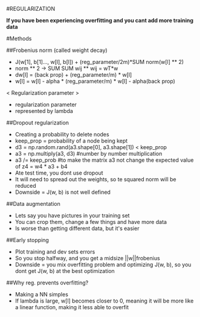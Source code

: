 #REGULARIZATION

**If you have been experiencing overfitting and you cant add more training data**

#Methods

##Frobenius norm (called weight decay)
- J(w[1], b[1]..., w[l], b[l]) + (reg_parameter/2m)*SUM norm(w[l] ** 2)
- norm ** 2 -> SUM SUM wij ** wij = wT*w 
- dw[l] = (back prop) + (reg_parameter/m) * w[l]
- w[l] = w[l] - alpha * (reg_parameter/m) * w[l] - alpha(back prop) 

< Regularization parameter >
- regularization parameter
- represented by lambda


##Dropout regularization
- Creating a probability to delete nodes
- keep_prop = probability of a node being kept
- d3 = np.random.rand(a3.shape[0], a3.shape[1]) < keep_prop
- a3 = np.multiply(a3, d3) #number by number multiplication
- a3 /= keep_prob #to make the matrix a3 not change the expected value of z4 = w4 * a3 + b4
- Ate test time, you dont use dropout
- It will need to spread out the weights, so te squared norm will be reduced
- Downside = J(w, b) is not well defined

##Data augmentation
- Lets say you have pictures in your training set
- You can crop them, change a few things and have more data
- Is worse than getting different data, but it's easier

##Early stopping
- Plot training and dev sets errors
- So you stop halfway, and you get a midsize ||w||frobenius
- Downside = you mix overfitting problem and optimizing J(w, b), so you dont get J(w, b) at the best optimization


##Why reg. prevents overfitting?

- Making a NN simples
- If lambda is large, w[l] becomes closer to 0, meaning it will be more like a linear function, making it less able to overfit
